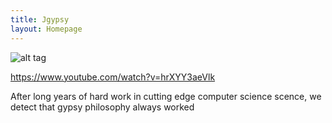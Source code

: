 ```yaml
---
title: Jgypsy
layout: Homepage
---
```


![alt tag](https://lh3.googleusercontent.com/-1k28t_48yB8/WLAR4rMe6jI/AAAAAAAABmg/lewic5I3RQgkQ2cAMyvFu8ADYYnsHZb2QCK8B/s228/2017-02-24.jpg)

https://www.youtube.com/watch?v=hrXYY3aeVlk

After long years of hard work in cutting edge computer science scence, we detect that gypsy philosophy always worked
